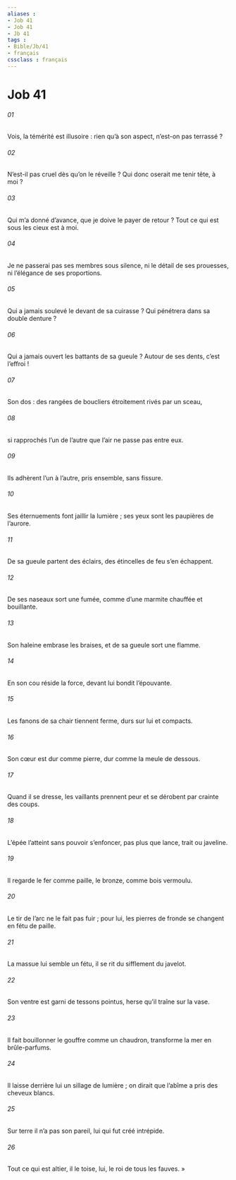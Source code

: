 ```yaml
---
aliases : 
- Job 41
- Job 41
- Jb 41
tags : 
- Bible/Jb/41
- français
cssclass : français
---
```


# Job 41

###### 01
Vois, la témérité est illusoire :
rien qu’à son aspect, n’est-on pas terrassé ?
###### 02
N’est-il pas cruel dès qu’on le réveille ?
Qui donc oserait me tenir tête, à moi ?
###### 03
Qui m’a donné d’avance, que je doive le payer de retour ?
Tout ce qui est sous les cieux est à moi.
###### 04
Je ne passerai pas ses membres sous silence,
ni le détail de ses prouesses, ni l’élégance de ses proportions.
###### 05
Qui a jamais soulevé le devant de sa cuirasse ?
Qui pénétrera dans sa double denture ?
###### 06
Qui a jamais ouvert les battants de sa gueule ?
Autour de ses dents, c’est l’effroi !
###### 07
Son dos : des rangées de boucliers
étroitement rivés par un sceau,
###### 08
si rapprochés l’un de l’autre
que l’air ne passe pas entre eux.
###### 09
Ils adhèrent l’un à l’autre,
pris ensemble, sans fissure.
###### 10
Ses éternuements font jaillir la lumière ;
ses yeux sont les paupières de l’aurore.
###### 11
De sa gueule partent des éclairs,
des étincelles de feu s’en échappent.
###### 12
De ses naseaux sort une fumée,
comme d’une marmite chauffée et bouillante.
###### 13
Son haleine embrase les braises,
et de sa gueule sort une flamme.
###### 14
En son cou réside la force,
devant lui bondit l’épouvante.
###### 15
Les fanons de sa chair tiennent ferme,
durs sur lui et compacts.
###### 16
Son cœur est dur comme pierre,
dur comme la meule de dessous.
###### 17
Quand il se dresse, les vaillants prennent peur
et se dérobent par crainte des coups.
###### 18
L’épée l’atteint sans pouvoir s’enfoncer,
pas plus que lance, trait ou javeline.
###### 19
Il regarde le fer comme paille,
le bronze, comme bois vermoulu.
###### 20
Le tir de l’arc ne le fait pas fuir ;
pour lui, les pierres de fronde
se changent en fétu de paille.
###### 21
La massue lui semble un fétu,
il se rit du sifflement du javelot.
###### 22
Son ventre est garni de tessons pointus,
herse qu’il traîne sur la vase.
###### 23
Il fait bouillonner le gouffre comme un chaudron,
transforme la mer en brûle-parfums.
###### 24
Il laisse derrière lui un sillage de lumière ;
on dirait que l’abîme a pris des cheveux blancs.
###### 25
Sur terre il n’a pas son pareil,
lui qui fut créé intrépide.
###### 26
Tout ce qui est altier, il le toise,
lui, le roi de tous les fauves. »
